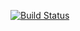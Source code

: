 [![Build Status](https://travis-ci.org/benhalverson/starwars-names.svg?branch=master)](https://travis-ci.org/benhalverson/starwars-names)
